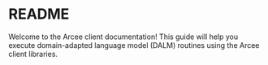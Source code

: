 # README

Welcome to the Arcee client documentation! This guide will help you execute domain-adapted language model (DALM) routines using the Arcee client libraries.


